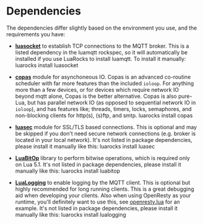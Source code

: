 # Dependencies

The dependencies differ slightly based on the environment you use, and the requirements you have:

* [**luasocket**](https://luarocks.org/modules/luasocket/luasocket) to establish TCP connections to the MQTT broker.
  This is a listed dependency in the luamqtt rockspec, so it will automatically be installed if you use LuaRocks to
  install luamqtt. To install it manually:
      luarocks install luasocket

* [**copas**](https://github.com/keplerproject/copas) module for asynchoneous IO. Copas is an advanced co-routine
  scheduler with far more features than the included `ioloop`. For anything more than a few devices, or for devices which
  require network IO beyond mqtt alone, Copas is the better alternative. Copas is also pure-Lua, but has parallel network
  IO (as opposed to sequential network IO in `ioloop`), and has features like; threads, timers, locks, semaphores, and
  non-blocking clients for http(s), (s)ftp, and smtp.
      luarocks install copas

* [**luasec**](https://github.com/brunoos/luasec) module for SSL/TLS based connections. This is optional and may be
  skipped if you don't need secure network connections (e.g. broker is located in your local network). It's not listed
  in package dependencies, please install it manually like this:
      luarocks install luasec

* [**LuaBitOp**](http://bitop.luajit.org/) library to perform bitwise operations, which is required only on
  Lua 5.1. It's not listed in package dependencies, please install it manually like this:
      luarocks install luabitop

* [**LuaLogging**](https://github.com/lunarmodules/lualogging/) to enable logging by the MQTT client. This is optional
  but highly recommended for long running clients. This is a great debugging aid when developing your clients. Also when
  using OpenResty as your runtime, you'll definitely want to use this, see
  [openresty.lua](https://xhaskx.github.io/luamqtt/examples/openresty.lua.html) for an example.
  It's not listed in package dependencies, please install it manually like this:
      luarocks install lualogging

